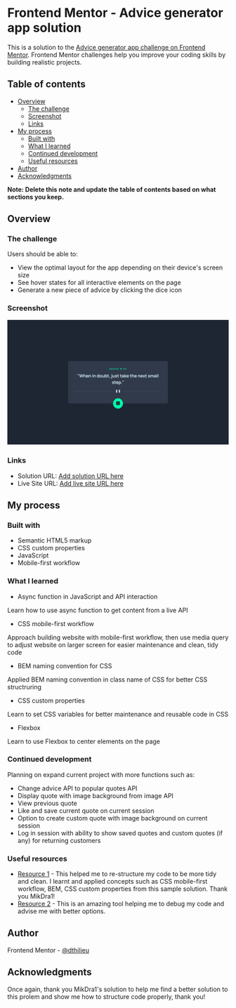 # Frontend Mentor - Advice generator app solution

This is a solution to the [Advice generator app challenge on Frontend Mentor](https://www.frontendmentor.io/challenges/advice-generator-app-QdUG-13db). Frontend Mentor challenges help you improve your coding skills by building realistic projects.

## Table of contents

- [Overview](#overview)
  - [The challenge](#the-challenge)
  - [Screenshot](#screenshot)
  - [Links](#links)
- [My process](#my-process)
  - [Built with](#built-with)
  - [What I learned](#what-i-learned)
  - [Continued development](#continued-development)
  - [Useful resources](#useful-resources)
- [Author](#author)
- [Acknowledgments](#acknowledgments)

**Note: Delete this note and update the table of contents based on what sections you keep.**

## Overview

### The challenge

Users should be able to:

- View the optimal layout for the app depending on their device's screen size
- See hover states for all interactive elements on the page
- Generate a new piece of advice by clicking the dice icon

### Screenshot

![Project preview screenshot](./images/project-preview.png)

### Links

- Solution URL: [Add solution URL here](https://github.com/dthilieu/advice-generator-app)
- Live Site URL: [Add live site URL here](https://dthilieu.github.io/advice-generator-app/)

## My process

### Built with

- Semantic HTML5 markup
- CSS custom properties
- JavaScript
- Mobile-first workflow

### What I learned

- Async function in JavaScript and API interaction

Learn how to use async function to get content from a live API

- CSS mobile-first workflow

Approach building website with mobile-first workflow, then use media query to adjust website on larger screen for easier maintenance and clean, tidy code

- BEM naming convention for CSS

Applied BEM naming convention in class name of CSS for better CSS structruring

- CSS custom properties

Learn to set CSS variables for better maintenance and reusable code in CSS

- Flexbox

Learn to use Flexbox to center elements on the page

### Continued development

Planning on expand current project with more functions such as:

- Change advice API to popular quotes API
- Display quote with image background from image API
- View previous quote
- Like and save current quote on current session
- Option to create custom quote with image background on current session
- Log in session with ability to show saved quotes and custom quotes (if any) for returning customers

### Useful resources

- [Resource 1](https://github.com/MikDra1/adviceGeneratorApp1/tree/main) - This helped me to re-structure my code to be more tidy and clean. I learnt and applied concepts such as CSS mobile-first workflow, BEM, CSS custom properties from this sample solution. Thank you MikDra1!
- [Resource 2](https://chatgpt.com/) - This is an amazing tool helping me to debug my code and advise me with better options.

## Author

Frontend Mentor - [@dthilieu](https://www.frontendmentor.io/profile/dthilieu)

## Acknowledgments

Once again, thank you MikDra1's solution to help me find a better solution to this prolem and show me how to structure code properly, thank you!
